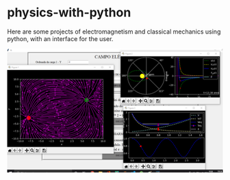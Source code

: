 # physics-with-python
Here are some projects of electromagnetism and classical mechanics using python, with an interface for the user.

![alt text](https://github.com/gab-costa/fisica-com-python/blob/main/screen_1.png)

